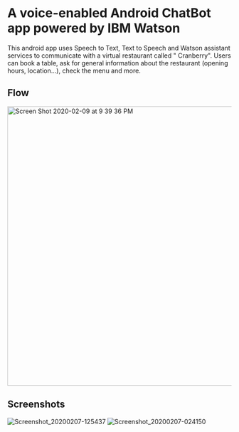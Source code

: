 # A voice-enabled Android ChatBot app powered by IBM Watson

This android app uses Speech to Text, Text to Speech and Watson assistant services to communicate with a virtual restaurant called " Cranberry". Users can book a table, ask for general information about the restaurant (opening hours, location...), check the menu and more. 

## Flow

<img width="628" alt="Screen Shot 2020-02-09 at 9 39 36 PM" src="https://user-images.githubusercontent.com/15332386/74107070-ce2cd680-4b85-11ea-8990-312caaa70391.png">


## Screenshots
![Screenshot_20200207-125437](https://user-images.githubusercontent.com/15332386/74103704-c52d0c80-4b67-11ea-80b7-3c386912b641.jpg)
![Screenshot_20200207-024150](https://user-images.githubusercontent.com/15332386/74103701-c3634900-4b67-11ea-8317-4f6747ab0e48.jpg)




